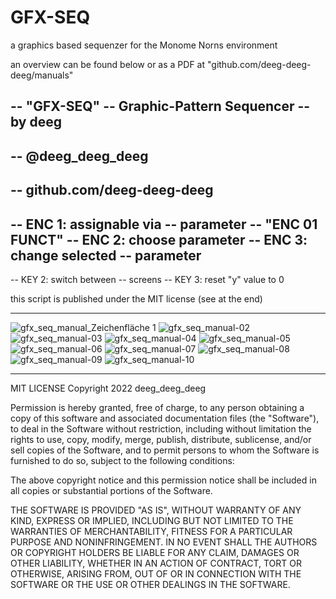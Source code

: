 # GFX-SEQ
a graphics based sequenzer for the Monome Norns environment

an overview can be found below or as a PDF at "github.com/deeg-deeg-deeg/manuals"

-- "GFX-SEQ" 
--  Graphic-Pattern Sequencer 
--  by deeg
--
-- @deeg_deeg_deeg
--
-- github.com/deeg-deeg-deeg
--
-- ENC 1: assignable via 
--        parameter
--        "ENC 01 FUNCT"
-- ENC 2: choose parameter
-- ENC 3: change selected 
--        parameter
--
-- KEY 2: switch between
--        screens
-- KEY 3: reset "y" value to 0


this script is published under the MIT license (see at the end)

-----------------------------------------





![gfx_seq_manual_Zeichenfläche 1](https://user-images.githubusercontent.com/104967140/183256982-0f18e8f2-e6dd-4cda-8507-10b85f3ac9c9.png)
![gfx_seq_manual-02](https://user-images.githubusercontent.com/104967140/183256987-2f6f8d50-1070-4f80-9e8b-640afdc59cf4.png)
![gfx_seq_manual-03](https://user-images.githubusercontent.com/104967140/183256988-c235fee8-34bd-42fb-9504-8815cf3abc58.png)
![gfx_seq_manual-04](https://user-images.githubusercontent.com/104967140/183256990-cc6a3286-409d-4173-9757-1bccfef66ffd.png)
![gfx_seq_manual-05](https://user-images.githubusercontent.com/104967140/183256991-3900f800-1ef1-4460-8163-5ba878cf5827.png)
![gfx_seq_manual-06](https://user-images.githubusercontent.com/104967140/183256993-b3a855a5-8904-456c-901d-942d04296f7b.png)
![gfx_seq_manual-07](https://user-images.githubusercontent.com/104967140/183256994-3831f209-d21c-454e-92b5-1bc024ed24e5.png)
![gfx_seq_manual-08](https://user-images.githubusercontent.com/104967140/183256996-2f729bca-9ec2-4c82-8c8a-96c6ab9183e0.png)
![gfx_seq_manual-09](https://user-images.githubusercontent.com/104967140/183256999-873048d3-bfaa-43a5-b3df-77afce726463.png)
![gfx_seq_manual-10](https://user-images.githubusercontent.com/104967140/183257000-6343225b-937b-4caf-b26f-27e6191884c1.png)






-----------------------------------------

MIT LICENSE
Copyright 2022 deeg_deeg_deeg

Permission is hereby granted, free of charge, to any person obtaining a copy of this software and associated documentation files (the "Software"), to deal in the Software without restriction, including without limitation the rights to use, copy, modify, merge, publish, distribute, sublicense, and/or sell copies of the Software, and to permit persons to whom the Software is furnished to do so, subject to the following conditions:

The above copyright notice and this permission notice shall be included in all copies or substantial portions of the Software.

THE SOFTWARE IS PROVIDED "AS IS", WITHOUT WARRANTY OF ANY KIND, EXPRESS OR IMPLIED, INCLUDING BUT NOT LIMITED TO THE WARRANTIES OF MERCHANTABILITY, FITNESS FOR A PARTICULAR PURPOSE AND NONINFRINGEMENT. IN NO EVENT SHALL THE AUTHORS OR COPYRIGHT HOLDERS BE LIABLE FOR ANY CLAIM, DAMAGES OR OTHER LIABILITY, WHETHER IN AN ACTION OF CONTRACT, TORT OR OTHERWISE, ARISING FROM, OUT OF OR IN CONNECTION WITH THE SOFTWARE OR THE USE OR OTHER DEALINGS IN THE SOFTWARE.
